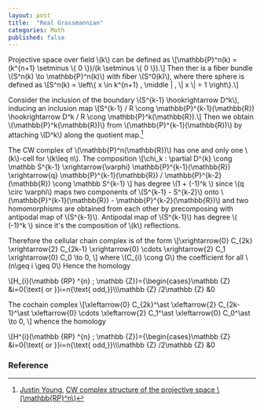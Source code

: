 ```yaml
---
layout: post
title:  "Real Grassmannian"
categories: Math
published: false
---
```


Projective space over field \\(k\\) can be defined as 
\\[\mathbb{P}^n(k) = (k^{n+1} \setminus \\{ 0 \\})/(k \setminus \\{ 0 \\}).\\]
Then ther is a fiber bundle \\(S^n(k) \to \mathbb{P}^n(k)\\) with fiber \\(S^0(k)\\), where there sphere is defined as
\\[S^n(k) = \left\\{ x \in k^{n+1} \, \middle | \, \\| x \\| = 1 \right\\}.\\]

Consider the inclusion of the boundary \\(S^{k-1} \hookrightarrow  D^k\\), inducing an inclusion map
\\[S^{k-1} / R \cong \mathbb{P}^{k-1}(\mathbb{R}) \hookrightarrow  D^k / R \cong \mathbb{P}^k(\mathbb{R}).\\]
Then we obtain \\(\mathbb{P}^k(\mathbb{R})\\) from \\(\mathbb{P}^{k-1}(\mathbb{R})\\) by attaching \\(D^k\\) along the quotient map.[^1]

The CW complex of \\(\mathbb{P}^n(\mathbb{R})\\) has one and only one \\(k\\)-cell for \\(k\leq n\\). The composition 
\\[\chi_k : \partial D^{k} \cong \mathbb S^{k-1} \xrightarrow{\varphi} \mathbb{P}^{k-1}(\mathbb{R}) \xrightarrow{q} \mathbb{P}^{k-1}(\mathbb{R}) / \mathbb{P}^{k-2}(\mathbb{R}) \cong \mathbb S^{k-1} \\]
has degree \\(1 + (-1)^k \\) since \\(q \circ \varphi\\) maps two components of \\(S^{k-1} - S^{k-2}\\) onto \\(\mathbb{P}^{k-1}(\mathbb{R}) - \mathbb{P}^{k-2}(\mathbb{R})\\) and two homomorphisms are obtained from each other by precomposing with antipodal map of \\(S^{k-1}\\). Antipodal map of \\(S^{k-1}\\) has degree 
\\( (-1)^k \\) since it's the composition of \\(k\\) reflections.

Therefore the cellular chain complex is of the form
\\[\xrightarrow{0} C_{2k} \xrightarrow{2} C_{2k-1} \xrightarrow{0} \cdots \xrightarrow{2} C_1 \xrightarrow{0} C_0 \to 0, \\]
where \\(C_{i} \cong G\\) the coefficient for all \\(n\geq i \geq 0\\)
Hence the homology
<p>
\[H_{i}(\mathbb {RP} ^{n} ; \mathbb {Z})={\begin{cases}\mathbb {Z} &i=0{\text{ or }}i=n{\text{ odd,}}\\\mathbb {Z} /2\mathbb {Z} &0<i<n,\ i\ {\text{odd,}}\\0&{\text{else.}}\end{cases}}\]
</p>

The cochain complex
\\[\xleftarrow{0} C_{2k}^\ast \xleftarrow{2} C_{2k-1}^\ast \xleftarrow{0} \cdots \xleftarrow{2} C_1^\ast \xleftarrow{0} C_0^\ast \to 0, \\]
whence the homology
<p>
\[H^{i}(\mathbb {RP} ^{n} ; \mathbb {Z})={\begin{cases}\mathbb {Z} &i=0{\text{ or }}i=n{\text{ odd,}}\\\mathbb {Z} /2\mathbb {Z} &0<i<n,\ i\ {\text{even,}}\\0&{\text{else.}}\end{cases}}\]
</p>

### Reference

[^1]: [Justin Young](https://math.stackexchange.com/users/17892/justin-young), [CW complex structure of the projective space \\(\mathbb{RP}^n\\)](https://math.stackexchange.com/q/194742)